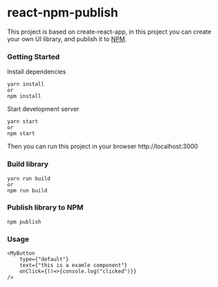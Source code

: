 # react-npm-publish
This project is based on create-react-app, in this project you can create your own UI library, and publish it to [NPM](https://www.npmjs.com/).

### Getting Started
Install dependencies
```
yarn install
or 
npm install
```

Start development server
```
yarn start
or 
npm start
```
Then you can run this project in your browser http://localhost:3000

### Build library
```
yarn run build
or 
npm run build
```

### Publish library to NPM
```
npm publish
```

### Usage
```
<MyButton
    type={"default"}
    text={"this is a examle component"}
    onClick={()=>{console.log("clicked")}}
/>
```
